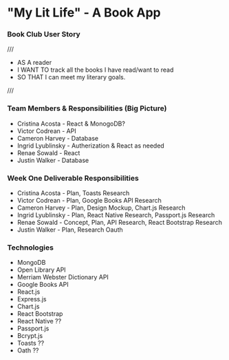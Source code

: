 # "My Lit Life" - A Book App

### Book Club User Story

///

* AS A reader
* I WANT TO track all the books I have read/want to read
* SO THAT I can meet my literary goals.

///

### Team Members & Responsibilities (Big Picture)

* Cristina Acosta - React & MonogoDB?
* Victor Codrean - API
* Cameron Harvey - Database
* Ingrid Lyublinsky - Autherization & React as needed
* Renae Sowald - React
* Justin Walker - Database

### Week One Deliverable Responsibilities

* Cristina Acosta - Plan, Toasts Research
* Victor Codrean - Plan, Google Books API Research
* Cameron Harvey - Plan, Design Mockup, Chart.js Research
* Ingrid Lyublinsky - Plan, React Native Research, Passport.js Research
* Renae Sowald - Concept, Plan, API Research, React Bootstrap Research
* Justin Walker - Plan, Research Oauth

### Technologies

* MongoDB
* Open Library API
* Merriam Webster Dictionary API
* Google Books API
* React.js
* Express.js
* Chart.js
* React Bootstrap
* React Native ??
* Passport.js
* Bcrypt.js
* Toasts ??
* Oath ??
